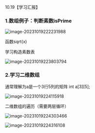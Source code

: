 10.19【学习汇报】

### 1.数组例子：判断素数isPrime

![image-20231019222231988](C:\Users\Lenovo\AppData\Roaming\Typora\typora-user-images\image-20231019222231988.png)

函数sqrt(x)

学习构造素数表

![image-20231019223803794](C:\Users\Lenovo\AppData\Roaming\Typora\typora-user-images\image-20231019223803794.png)

### 2.学习二维数组

通常理解为a是一个3行5列的矩阵  int a[3][5];

![image-20231019224115918](C:\Users\Lenovo\AppData\Roaming\Typora\typora-user-images\image-20231019224115918.png)

二维数组的遍历（需要两层循环）

![image-20231019224303466](C:\Users\Lenovo\AppData\Roaming\Typora\typora-user-images\image-20231019224303466.png)

![image-20231019224316108](C:\Users\Lenovo\AppData\Roaming\Typora\typora-user-images\image-20231019224316108.png)